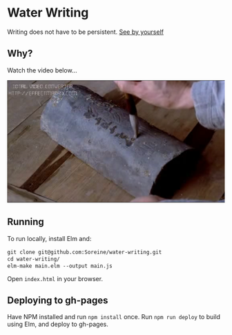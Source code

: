 # Water Writing

Writing does not have to be persistent. [See by yourself](https://soreine.github.io/water-writing)

## Why?

Watch the video below...

[![Youtube Video](video-preview.png)](https://www.youtube.com/watch?v=SXCXHed3GC8&feature=youtu.be&t=40m38s)

## Running
To run locally, install Elm and:

```
git clone git@github.com:Soreine/water-writing.git
cd water-writing/
elm-make main.elm --output main.js
```

Open `index.html` in your browser.

## Deploying to gh-pages

Have NPM installed and run `npm install` once. Run `npm run deploy` to build using Elm, and deploy to gh-pages.

